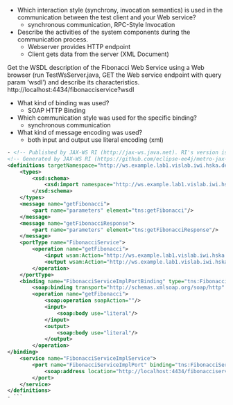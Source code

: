 - Which interaction style (synchrony, invocation semantics) is used in the communication between the test client and your Web service?
  - synchronous communication, RPC-Style Invocation
- Describe the activities of the system components during the communication process.
  - Webserver provides HTTP endpoint
  - Client gets data from the server (XML Document)

Get the WSDL description of the Fibonacci Web Service using a Web browser (run TestWsServer.java, GET the Web service endpoint with query param 'wsdl') and describe its characteristics.
http://localhost:4434/fibonacciservice?wsdl
- What kind of binding was used?
  - SOAP HTTP Binding
- Which communication style was used for the specific binding?
  - synchronous communication 
- What kind of message encoding was used?
  - both input and output use literal encoding (xml)


```xml
- <!-- Published by JAX-WS RI (http://jax-ws.java.net). RI's version is JAX-WS RI 2.3.2 git-revision#3d0bba4. -->
<!-- Generated by JAX-WS RI (https://github.com/eclipse-ee4j/metro-jax-ws). RI's version is JAX-WS RI 2.3.2 git-revision#3d0bba4. -->
<definitions targetNamespace="http://ws.example.lab1.vislab.iwi.hska.de/" name="FibonacciServiceImplService">
    <types>
        <xsd:schema>
            <xsd:import namespace="http://ws.example.lab1.vislab.iwi.hska.de/" schemaLocation="http://localhost:4434/fibonacciservice?xsd=1"/>
        </xsd:schema>
    </types>
    <message name="getFibonacci">
        <part name="parameters" element="tns:getFibonacci"/>
    </message>
    <message name="getFibonacciResponse">
        <part name="parameters" element="tns:getFibonacciResponse"/>
    </message>
    <portType name="FibonacciService">
        <operation name="getFibonacci">
            <input wsam:Action="http://ws.example.lab1.vislab.iwi.hska.de/FibonacciService/getFibonacciRequest" message="tns:getFibonacci"/>
            <output wsam:Action="http://ws.example.lab1.vislab.iwi.hska.de/FibonacciService/getFibonacciResponse" message="tns:getFibonacciResponse"/>
        </operation>
    </portType>
    <binding name="FibonacciServiceImplPortBinding" type="tns:FibonacciService">
        <soap:binding transport="http://schemas.xmlsoap.org/soap/http" style="document"/>
        <operation name="getFibonacci">
            <soap:operation soapAction=""/>
            <input>
                <soap:body use="literal"/>
            </input>
            <output>
                <soap:body use="literal"/>
            </output>
        </operation>
</binding>
    <service name="FibonacciServiceImplService">
        <port name="FibonacciServiceImplPort" binding="tns:FibonacciServiceImplPortBinding">
            <soap:address location="http://localhost:4434/fibonacciservice"/>
        </port>
    </service>
</definitions>
- ```